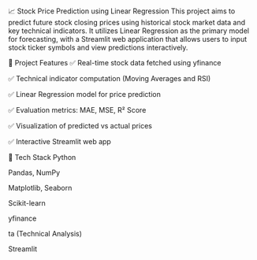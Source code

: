 📈 Stock Price Prediction using Linear Regression
This project aims to predict future stock closing prices using historical stock market data and key technical indicators. It utilizes Linear Regression as the primary model for forecasting, with a Streamlit web application that allows users to input stock ticker symbols and view predictions interactively.

🧠 Project Features
✅ Real-time stock data fetched using yfinance

✅ Technical indicator computation (Moving Averages and RSI)

✅ Linear Regression model for price prediction

✅ Evaluation metrics: MAE, MSE, R² Score

✅ Visualization of predicted vs actual prices

✅ Interactive Streamlit web app


🧰 Tech Stack
Python

Pandas, NumPy

Matplotlib, Seaborn

Scikit-learn

yfinance

ta (Technical Analysis)

Streamlit
